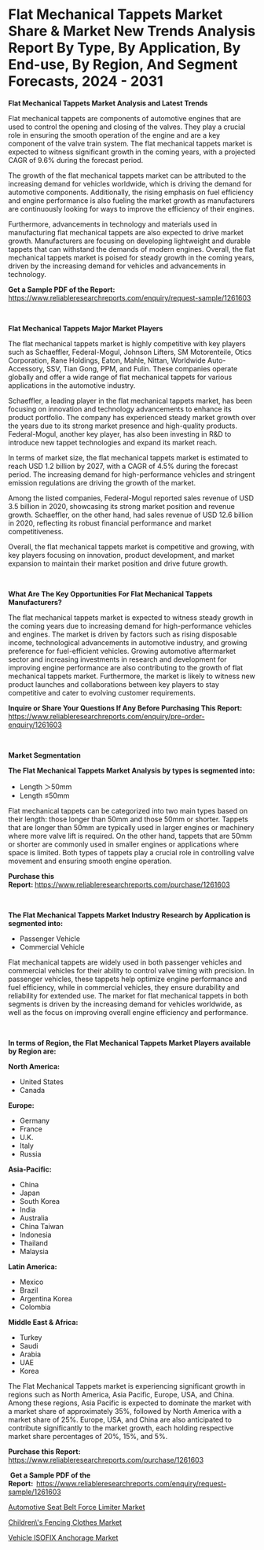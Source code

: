 <p><h1>Flat Mechanical Tappets Market Share & Market New Trends Analysis Report By Type, By Application, By End-use, By Region, And Segment Forecasts, 2024 - 2031</h1></p><p><strong>Flat Mechanical Tappets Market Analysis and Latest Trends</strong></p>
<p><p>Flat mechanical tappets are components of automotive engines that are used to control the opening and closing of the valves. They play a crucial role in ensuring the smooth operation of the engine and are a key component of the valve train system. The flat mechanical tappets market is expected to witness significant growth in the coming years, with a projected CAGR of 9.6% during the forecast period.</p><p>The growth of the flat mechanical tappets market can be attributed to the increasing demand for vehicles worldwide, which is driving the demand for automotive components. Additionally, the rising emphasis on fuel efficiency and engine performance is also fueling the market growth as manufacturers are continuously looking for ways to improve the efficiency of their engines.</p><p>Furthermore, advancements in technology and materials used in manufacturing flat mechanical tappets are also expected to drive market growth. Manufacturers are focusing on developing lightweight and durable tappets that can withstand the demands of modern engines. Overall, the flat mechanical tappets market is poised for steady growth in the coming years, driven by the increasing demand for vehicles and advancements in technology.</p></p>
<p><strong>Get a Sample PDF of the Report:&nbsp;</strong> <a href="https://www.reliableresearchreports.com/enquiry/request-sample/1261603">https://www.reliableresearchreports.com/enquiry/request-sample/1261603</a></p>
<p>&nbsp;</p>
<p><strong>Flat Mechanical Tappets Major Market Players</strong></p>
<p><p>The flat mechanical tappets market is highly competitive with key players such as Schaeffler, Federal-Mogul, Johnson Lifters, SM Motorenteile, Otics Corporation, Rane Holdings, Eaton, Mahle, Nittan, Worldwide Auto-Accessory, SSV, Tian Gong, PPM, and Fulin. These companies operate globally and offer a wide range of flat mechanical tappets for various applications in the automotive industry.</p><p>Schaeffler, a leading player in the flat mechanical tappets market, has been focusing on innovation and technology advancements to enhance its product portfolio. The company has experienced steady market growth over the years due to its strong market presence and high-quality products. Federal-Mogul, another key player, has also been investing in R&D to introduce new tappet technologies and expand its market reach.</p><p>In terms of market size, the flat mechanical tappets market is estimated to reach USD 1.2 billion by 2027, with a CAGR of 4.5% during the forecast period. The increasing demand for high-performance vehicles and stringent emission regulations are driving the growth of the market.</p><p>Among the listed companies, Federal-Mogul reported sales revenue of USD 3.5 billion in 2020, showcasing its strong market position and revenue growth. Schaeffler, on the other hand, had sales revenue of USD 12.6 billion in 2020, reflecting its robust financial performance and market competitiveness.</p><p>Overall, the flat mechanical tappets market is competitive and growing, with key players focusing on innovation, product development, and market expansion to maintain their market position and drive future growth.</p></p>
<p>&nbsp;</p>
<p><strong>What Are The Key Opportunities For Flat Mechanical Tappets Manufacturers?</strong></p>
<p><p>The flat mechanical tappets market is expected to witness steady growth in the coming years due to increasing demand for high-performance vehicles and engines. The market is driven by factors such as rising disposable income, technological advancements in automotive industry, and growing preference for fuel-efficient vehicles. Growing automotive aftermarket sector and increasing investments in research and development for improving engine performance are also contributing to the growth of flat mechanical tappets market. Furthermore, the market is likely to witness new product launches and collaborations between key players to stay competitive and cater to evolving customer requirements.</p></p>
<p><strong>Inquire or Share Your Questions If Any Before Purchasing This Report:</strong> <a href="https://www.reliableresearchreports.com/enquiry/pre-order-enquiry/1261603">https://www.reliableresearchreports.com/enquiry/pre-order-enquiry/1261603</a></p>
<p>&nbsp;</p>
<p><strong>Market Segmentation</strong></p>
<p><strong>The Flat Mechanical Tappets Market Analysis by types is segmented into:</strong></p>
<p><ul><li>Length ＞50mm</li><li>Length ≤50mm</li></ul></p>
<p><p>Flat mechanical tappets can be categorized into two main types based on their length: those longer than 50mm and those 50mm or shorter. Tappets that are longer than 50mm are typically used in larger engines or machinery where more valve lift is required. On the other hand, tappets that are 50mm or shorter are commonly used in smaller engines or applications where space is limited. Both types of tappets play a crucial role in controlling valve movement and ensuring smooth engine operation.</p></p>
<p><strong>Purchase this Report:&nbsp;</strong><a href="https://www.reliableresearchreports.com/purchase/1261603">https://www.reliableresearchreports.com/purchase/1261603</a></p>
<p>&nbsp;</p>
<p><strong>The Flat Mechanical Tappets Market Industry Research by Application is segmented into:</strong></p>
<p><ul><li>Passenger Vehicle</li><li>Commercial Vehicle</li></ul></p>
<p><p>Flat mechanical tappets are widely used in both passenger vehicles and commercial vehicles for their ability to control valve timing with precision. In passenger vehicles, these tappets help optimize engine performance and fuel efficiency, while in commercial vehicles, they ensure durability and reliability for extended use. The market for flat mechanical tappets in both segments is driven by the increasing demand for vehicles worldwide, as well as the focus on improving overall engine efficiency and performance.</p></p>
<p>&nbsp;</p>
<p><strong>In terms of Region, the Flat Mechanical Tappets Market Players available by Region are:</strong></p>
<p>
    <p> <strong> North America: </strong>
        <ul>
            <li>United States</li>
            <li>Canada</li>
        </ul>
        </p> 
    <p> <strong> Europe: </strong>
        <ul>
            <li>Germany</li>
            <li>France</li>
            <li>U.K.</li>
            <li>Italy</li>
            <li>Russia</li>
        </ul>
        </p> 
    <p> <strong> Asia-Pacific: </strong>
        <ul>
            <li>China</li>
            <li>Japan</li>
            <li>South Korea</li>
            <li>India</li>
            <li>Australia</li>
            <li>China Taiwan</li>
            <li>Indonesia</li>
            <li>Thailand</li>
            <li>Malaysia</li>
        </ul>
        </p> 
    <p> <strong> Latin America: </strong>
        <ul>
            <li>Mexico</li>
            <li>Brazil</li>
            <li>Argentina Korea</li>
            <li>Colombia</li>
        </ul>
        </p> 
    <p> <strong> Middle East & Africa: </strong>
        <ul>
            <li>Turkey</li>
            <li>Saudi</li>
            <li>Arabia</li>
            <li>UAE</li>
            <li>Korea</li>
        </ul>
    </p>
    </p>
<p><p>The Flat Mechanical Tappets market is experiencing significant growth in regions such as North America, Asia Pacific, Europe, USA, and China. Among these regions, Asia Pacific is expected to dominate the market with a market share of approximately 35%, followed by North America with a market share of 25%. Europe, USA, and China are also anticipated to contribute significantly to the market growth, each holding respective market share percentages of 20%, 15%, and 5%.</p></p>
<p><strong>Purchase this Report: </strong><a href="https://www.reliableresearchreports.com/purchase/1261603">https://www.reliableresearchreports.com/purchase/1261603</a></p>
<p>&nbsp;<strong>Get a Sample PDF of the Report:&nbsp;&nbsp;</strong><a href="https://www.reliableresearchreports.com/enquiry/request-sample/1261603">https://www.reliableresearchreports.com/enquiry/request-sample/1261603</a></p>
<p><strong></strong></p>
<p><p><a href="https://github.com/nancykennedykellievqfqt2/Market-Research-Report-List-1/blob/main/automotive-seat-belt-force-limiter-market.md">Automotive Seat Belt Force Limiter Market</a></p><p><a href="https://view.publitas.com/reportprime-1/children-s-fencing-clothes-market-insights-market-players-and-forecast-till-2030/">Children\'s Fencing Clothes Market</a></p><p><a href="https://github.com/seekum/Market-Research-Report-List-1/blob/main/vehicle-isofix-anchorage-market.md">Vehicle ISOFIX Anchorage Market</a></p></p>